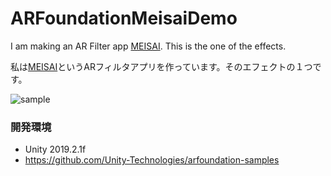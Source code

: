 # ARFoundationMeisaiDemo

I am making an AR Filter app [MEISAI](https://kitasenjudesign.com/meisai/). This is the one of the effects.

私は[MEISAI](https://kitasenjudesign.com/meisai/)というARフィルタアプリを作っています。そのエフェクトの１つです。


![sample](img.gif)

### 開発環境

* Unity 2019.2.1f
* https://github.com/Unity-Technologies/arfoundation-samples
